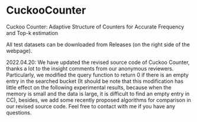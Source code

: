 # CuckooCounter
  Cuckoo Counter: Adaptive Structure of Counters for Accurate Frequency and Top-k estimation

All test datasets can be downloaded from Releases (on the right side of the webpage).


2022.04.20: We have updated the revised source code of Cuckoo Counter, thanks a lot to the insight comments from our anonymous reviewers. Particularly, we modified the query function to return 0 if there is an empty entry in the searched bucket (It should be note that this modification has little effect on the following experimental results, because when the memory is small and the data is large, it is difficult to find an empty entry in CC), besides, we add some recently proposed algorithms for comparison in our revised source code. Feel free to contact with me if you have any questions.
